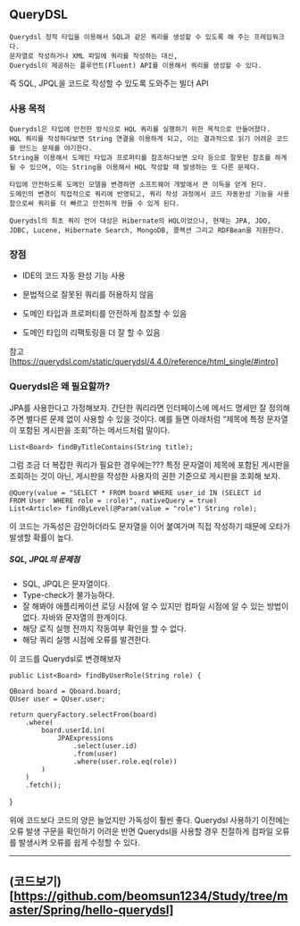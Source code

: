 ## QueryDSL 
	
    Querydsl 정적 타입을 이용해서 SQL과 같은 쿼리를 생성할 수 있도록 해 주는 프레임워크다. 
    문자열로 작성하거나 XML 파일에 쿼리를 작성하는 대신, 
    Querydsl이 제공하는 플루언트(Fluent) API를 이용해서 쿼리를 생성할 수 있다.

즉 SQL, JPQL을 코드로 작성할 수 있도록 도와주는 빌더 API

   
### 사용 목적

    Querydsl은 타입에 안전한 방식으로 HQL 쿼리를 실행하기 위한 목적으로 만들어졌다.
    HQL 쿼리를 작성하다보면 String 연결을 이용하게 되고, 이는 결과적으로 읽기 어려운 코드를 만드는 문제를 야기한다. 
    String을 이용해서 도메인 타입과 프로퍼티를 참조하다보면 오타 등으로 잘못된 참조를 하게 될 수 있으며, 이는 String을 이용해서 HQL 작성할 때 발생하는 또 다른 문제다.
    
    타입에 안전하도록 도메인 모델을 변경하면 소프트웨어 개발에서 큰 이득을 얻게 된다. 
    도메인의 변경이 직접적으로 쿼리에 반영되고, 쿼리 작성 과정에서 코드 자동완성 기능을 사용함으로써 쿼리를 더 빠르고 안전하게 만들 수 있게 된다.

    Querydsl의 최초 쿼리 언어 대상은 Hibernate의 HQL이었으나, 현재는 JPA, JDO, JDBC, Lucene, Hibernate Search, MongoDB, 콜렉션 그리고 RDFBean을 지원한다.


### 장점

- IDE의 코드 자동 완성 기능 사용

- 문법적으로 잘못된 쿼리를 허용하지 않음

- 도메인 타입과 프로퍼티를 안전하게 참조할 수 있음

- 도메인 타입의 리팩토링을 더 잘 할 수 있음

참고 [https://querydsl.com/static/querydsl/4.4.0/reference/html_single/#intro]


### Querydsl은 왜 필요할까?

JPA를 사용한다고 가정해보자. 간단한 쿼리라면 인터페이스에 메서드 명세만 잘 정의해 주면 별다른 문제 없이 사용할 수 있을 것이다. 예를 들면 아래처럼 “제목에 특정 문자열이 포함된 게시판을 조회”하는 메서드처럼 말이다.

	List<Board> findByTitleContains(String title);


그럼 조금 더 복잡한 쿼리가 필요한 경우에는??? 특정 문자열이 제목에 포함된 게시판을 조회하는 것이 아닌, 게시판을 작성한 사용자의 권한 기준으로 게시판을 조회해 보자.


	@Query(value = "SELECT * FROM board WHERE user_id IN (SELECT id
    FROM User  WHERE role = :role)", nativeQuery = true)
	List<Article> findByLevel(@Param(value = "role") String role);
    
    
이 코드는 가독성은 감안하더라도 문자열을 이어 붙여가며 직접 작성하기 때문에 오타가 발생할 확률이 높다.

##### SQL, JPQL의 문제점

- SQL, JPQL은 문자열이다. 
- Type-check가 불가능하다. 
- 잘 해봐야 애플리케이션 로딩 시점에 알 수 있지만 컴파일 시점에 알 수 있는 방법이 없다. 자바와 문자열의 한계이다.
- 해당 로직 실행 전까지 작동여부 확인을 할 수 없다.
- 해당 쿼리 실행 시점에 오류를 발견한다.


이 코드를 Querydsl로 변경해보자


	public List<Board> findByUserRole(String role) {
    
    QBoard board = Qboard.board;
    QUser user = QUser.user;

    return queryFactory.selectFrom(board)
        .where(
            board.userId.in(
                JPAExpressions
                    .select(user.id)
                    .from(user)
                    .where(user.role.eq(role))
            )
        )
        .fetch();
}


위에 코드보다 코드의 양은 늘었지만 가독성이 훨씬 좋다. Querydsl 사용하기 이전에는 오류 발생 구문을 확인하기 어려운 반면 Querydsl을 사용할 경우 친절하게 컴파일 오류를 발생시켜 오류를 쉽게 수정할 수 있다.

---

## (코드보기)[https://github.com/beomsun1234/Study/tree/master/Spring/hello-querydsl]














